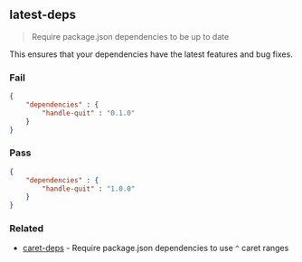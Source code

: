 ## latest-deps

> Require package.json dependencies to be up to date

This ensures that your dependencies have the latest features and bug fixes.

### Fail

```json
{
    "dependencies" : {
        "handle-quit" : "0.1.0"
    }
}
```

### Pass

```json
{
    "dependencies" : {
        "handle-quit" : "1.0.0"
    }
}
```

### Related

 - [caret-deps](./caret-deps.md) - Require package.json dependencies to use `^` caret ranges
